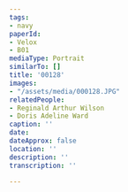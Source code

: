 ```yaml
---
tags:
- navy
paperId:
- Velox
- B01
mediaType: Portrait
similarTo: []
title: '00128'
images:
- "/assets/media/000128.JPG"
relatedPeople:
- Reginald Arthur Wilson
- Doris Adeline Ward
caption: ''
date: 
dateApprox: false
location: ''
description: ''
transcription: ''

---
```

